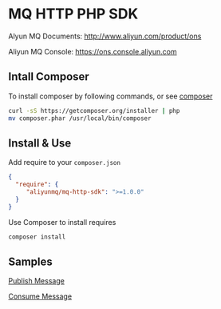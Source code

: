 # MQ HTTP PHP SDK  
Alyun MQ Documents: http://www.aliyun.com/product/ons

Aliyun MQ Console: https://ons.console.aliyun.com  

## Intall Composer

To install composer by following commands, or see [composer](https://docs.phpcomposer.com/00-intro.html)
```bash
curl -sS https://getcomposer.org/installer | php
mv composer.phar /usr/local/bin/composer
```
## Install & Use

Add require to your `composer.json`
```json
{
  "require": {
     "aliyunmq/mq-http-sdk": ">=1.0.0"
  }
}
```
Use Composer to install requires
```bash
composer install
``` 

## Samples

[Publish Message](https://github.com/aliyunmq/mq-http-samples/blob/master/php/Producer.php)

[Consume Message](https://github.com/aliyunmq/mq-http-samples/blob/master/php/Consumer.php)
